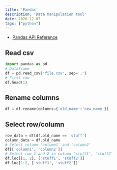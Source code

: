 ```yaml
---
title: 'Pandas'
description: 'Data manipulation tool'
date: 2020-12-07
tags: ["python"]
---
```


- [Pandas API Reference](https://pandas.pydata.org/pandas-docs/stable/reference/index.html#api)

<mc>

<sc>

## Read csv

```python
import pandas as pd
# Dataframe
df = pd.read_csv('file.csv', sep=';')
# First row
df.head(1)
```

</sc>

<sc>

## Rename columns

```python
df = df.rename(columns={'old_name':'new_name'})  
```

</sc>

<sc>

## Select row/column

```python
row_data = df[df.old_name == 'stuff']
column_data = df.old_name
# Select column 'column1' and 'column2'
df[['column1', 'column2']]
# Select row 1 and 2 in column 'stuff1', 'stuff2'
df.loc[[1, 2], ['stuff1', 'stuff2']]
df.loc[1:2, ['stuff1', 'stuff2']]
```

</sc>

</mc>